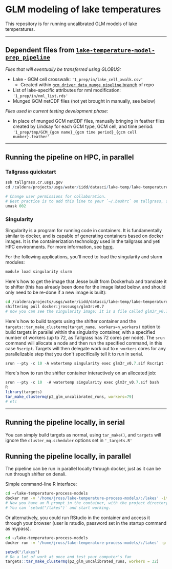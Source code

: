 # GLM modeling of lake temperatures
This repository is for running uncalibrated GLM models of lake temperatures.

-----------------
## Dependent files from [`lake-temperature-model-prep pipeline`](https://github.com/USGS-R/lake-temperature-model-prep)
_Files that will eventually be transferred using GLOBUS:_
  * Lake - GCM cell crosswalk: `'1_prep/in/lake_cell_xwalk.csv'`
    * Created within [`gcm_driver_data_munge_pipeline` branch](https://github.com/USGS-R/lake-temperature-model-prep/tree/gcm_driver_data_munge_pipeline) of repo
  * List of lake-specific attributes for nml modification: `'1_prep/in/nml_list.rds'`
  * Munged GCM netCDF files (not yet brought in manually, see below)

_Files used in current testing development phase:_
  * In place of munged GCM netCDF files, manually bringing in feather files created by Lindsay for each GCM type, GCM cell, and time period: `'1_prep/tmp/GCM_{gcm name}_{gcm time period}_{gcm cell number}.feather'`
  
-----------------

## Running the pipeline on HPC, in parallel

### Tallgrass quickstart
```R
ssh tallgrass.cr.usgs.gov
cd /caldera/projects/usgs/water/iidd/datasci/lake-temp/lake-temperature-process-models

# Change user permissions for collaboration.
# Best practice is to add this line to your `~/.bashrc` on tallgrass, so you don't forget!
umask 002
```

### Singularity
Singularity is a program for running code in containers. It is fundamentally similar to docker, and is capable of generating containers based on docker images. It is the containerization technology used in the tallgrass and yeti HPC environments. For more information, see [here](https://code.usgs.gov/wwatkins/hpc_container_blog).

For the following applications, you'll need to load the singularity and slurm modules:

```bash
module load singularity slurm
```
Here's how to get the image that Jesse built from Dockerhub and translate it to shifter (this has already been done for the image listed below, and should only need to be re-done if a new image is built):
```bash
cd /caldera/projects/usgs/water/iidd/datasci/lake-temp/lake-temperature-process-models
shifterimg pull docker:jrossusgs/glm3r:v0.7
# now you can see the singularity image: it is a file called glm3r_v0.7.sif
```
Here's how to build targets using the shifter container and the `targets::tar_make_clustermq(target_name, workers=n_workers)` option to build targets in parallel within the singularity container, with a specified number of workers (up to 72, as Tallgrass has 72 cores per node). The `srun` command will allocate a node and then run the specified command, in this case `Rscript`. Targets will then delegate work out to `n_workers` cores for any parallelizable step that you don't specifically tell it to run in serial.
```R
srun --pty -c 10 -A watertemp singularity exec glm3r_v0.7.sif Rscript -e 'targets::tar_make_clustermq(p2_glm_uncalibrated_runs, workers=10)'
```

Here's how to run the shifter container interactively on an allocated job:
```R
srun --pty -c 10  -A watertemp singularity exec glm3r_v0.7.sif bash
R
library(targets)
tar_make_clustermq(p2_glm_uncalibrated_runs, workers=79)
# etc
```

-----------------

## Running the pipeline locally, in serial
You can simply build targets as normal, using `tar_make()`, and `targets` will ignore the `cluster_mq.scheduler` options set in `'_targets.R'`

## Running the pipeline locally, in parallel
The pipeline can be run in parallel locally through docker, just as it can be run through shifter on denali.

Simple command-line R interface:
```bash
cd ~/lake-temperature-process-models
docker run -v '/home/jross/lake-temperature-process-models/:/lakes' -it jrossusgs/glm3r:v0.7 R
# Now you have an R prompt in the container, with the project directory mounted at `/lakes/`.
# You can `setwd("/lakes")` and start working.
```

Or alternatively, you could run RStudio in the container and access it through your browser (user is rstudio, password set in the startup command as mypass).
```bash
cd ~/lake-temperature-process-models
docker run -v '/home/jross/lake-temperature-process-models/:/lakes' -p 8787:8787 -e PASSWORD=mypass -e ROOT=TRUE -d jrossusgs/glm3r:v0.7
```

```r
setwd("/lakes") 
# Do a lot of work at once and test your computer's fan
targets::tar_make_clustermq(p2_glm_uncalibrated_runs, workers = 32)
```
